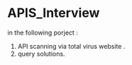 # APIS_Interview

in the following porject : 
1. API scanning via total virus website .
2. query solutions.

